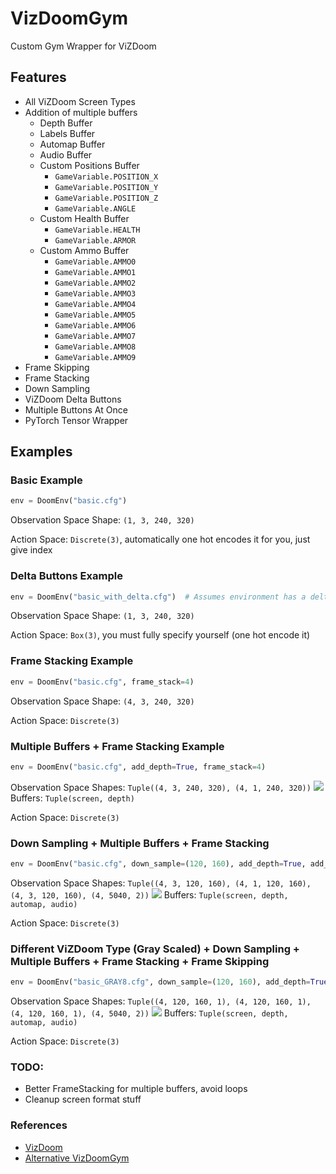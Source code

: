 # VizDoomGym
Custom Gym Wrapper for ViZDoom

## Features

* All ViZDoom Screen Types
* Addition of multiple buffers
  * Depth Buffer
  * Labels Buffer
  * Automap Buffer
  * Audio Buffer
  * Custom Positions Buffer
    * `GameVariable.POSITION_X`
    * `GameVariable.POSITION_Y`
    * `GameVariable.POSITION_Z`
    * `GameVariable.ANGLE`
  * Custom Health Buffer
    * `GameVariable.HEALTH`
    * `GameVariable.ARMOR`
  * Custom Ammo Buffer
    * `GameVariable.AMMO0`
    * `GameVariable.AMMO1`
    * `GameVariable.AMMO2`
    * `GameVariable.AMMO3`
    * `GameVariable.AMMO4`
    * `GameVariable.AMMO5`
    * `GameVariable.AMMO6`
    * `GameVariable.AMMO7`
    * `GameVariable.AMMO8`
    * `GameVariable.AMMO9`
* Frame Skipping
* Frame Stacking
* Down Sampling
* ViZDoom Delta Buttons
* Multiple Buttons At Once
* PyTorch Tensor Wrapper

## Examples

### Basic Example

```Python
env = DoomEnv("basic.cfg")
```

Observation Space Shape: `(1, 3, 240, 320)`

Action Space: `Discrete(3)`, automatically one hot encodes it for you, just give index

### Delta Buttons Example

```Python
env = DoomEnv("basic_with_delta.cfg")  # Assumes environment has a delta button specified
```

Observation Space Shape: `(1, 3, 240, 320)`

Action Space: `Box(3)`, you must fully specify yourself (one hot encode it)

### Frame Stacking Example

```Python
env = DoomEnv("basic.cfg", frame_stack=4)
```

Observation Space Shape: `(4, 3, 240, 320)`

Action Space: `Discrete(3)`

### Multiple Buffers + Frame Stacking Example

```Python
env = DoomEnv("basic.cfg", add_depth=True, frame_stack=4)
```

Observation Space Shapes: `Tuple((4, 3, 240, 320), (4, 1, 240, 320))` <img src="https://render.githubusercontent.com/render/math?math=\sim"> Buffers: `Tuple(screen, depth)`

Action Space: `Discrete(3)`

### Down Sampling + Multiple Buffers + Frame Stacking

```Python
env = DoomEnv("basic.cfg", down_sample=(120, 160), add_depth=True, add_automap=True, add_audio=True, frame_stack=4) 
```

Observation Space Shapes: `Tuple((4, 3, 120, 160), (4, 1, 120, 160), (4, 3, 120, 160), (4, 5040, 2))` <img src="https://render.githubusercontent.com/render/math?math=\sim"> Buffers: `Tuple(screen, depth, automap, audio)`

Action Space: `Discrete(3)`


### Different ViZDoom Type (Gray Scaled) + Down Sampling + Multiple Buffers + Frame Stacking + Frame Skipping

```Python
env = DoomEnv("basic_GRAY8.cfg", down_sample=(120, 160), add_depth=True, add_automap=True, add_audio=True, frame_stack=4, frame_skip=4) 
```

Observation Space Shapes: `Tuple((4, 120, 160, 1), (4, 120, 160, 1), (4, 120, 160, 1), (4, 5040, 2))` <img src="https://render.githubusercontent.com/render/math?math=\sim"> Buffers: `Tuple(screen, depth, automap, audio)`

Action Space: `Discrete(3)`


### TODO:
* Better FrameStacking for multiple buffers, avoid loops
* Cleanup screen format stuff

### References
* [VizDoom](https://github.com/mwydmuch/ViZDoom)
* [Alternative VizDoomGym](https://github.com/shakenes/vizdoomgym)
